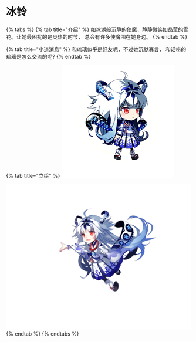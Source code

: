 # 冰铃

{% tabs %}
{% tab title="介绍" %}
如冰湖般沉静的使魔，静静微笑如晶莹的雪花。让她最困扰的是炎热的时节， 总会有许多使魔围在她身边。
{% endtab %}

{% tab title="小道消息" %}
和琉璃似乎是好友呢，不过她沉默寡言， 和话唠的琉璃是怎么交流的呢?
{% endtab %}

{% tab title="立绘" %}
![](../../../.gitbook/assets/image-2.png)

![](../../../.gitbook/assets/image-8.png)
{% endtab %}
{% endtabs %}

